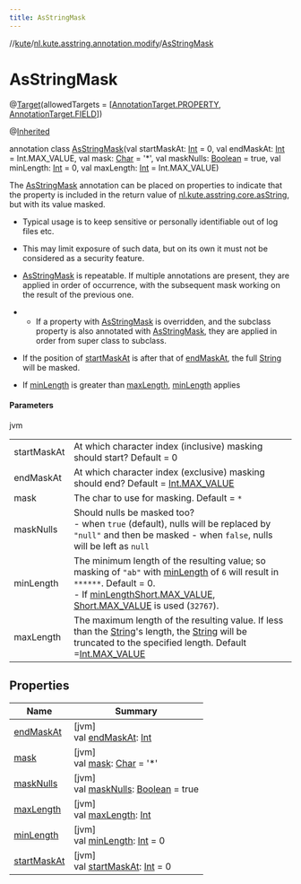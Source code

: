 ```yaml
---
title: AsStringMask
---
```

//[kute](../../../index.html)/[nl.kute.asstring.annotation.modify](../index.html)/[AsStringMask](index.html)



# AsStringMask





@[Target](https://kotlinlang.org/api/latest/jvm/stdlib/kotlin.annotation/-target/index.html)(allowedTargets = [[AnnotationTarget.PROPERTY](https://kotlinlang.org/api/latest/jvm/stdlib/kotlin.annotation/-annotation-target/-p-r-o-p-e-r-t-y/index.html), [AnnotationTarget.FIELD](https://kotlinlang.org/api/latest/jvm/stdlib/kotlin.annotation/-annotation-target/-f-i-e-l-d/index.html)])



@[Inherited](https://docs.oracle.com/javase/8/docs/api/java/lang/annotation/Inherited.html)



annotation class [AsStringMask](index.html)(val startMaskAt: [Int](https://kotlinlang.org/api/latest/jvm/stdlib/kotlin/-int/index.html) = 0, val endMaskAt: [Int](https://kotlinlang.org/api/latest/jvm/stdlib/kotlin/-int/index.html) = Int.MAX_VALUE, val mask: [Char](https://kotlinlang.org/api/latest/jvm/stdlib/kotlin/-char/index.html) = '*', val maskNulls: [Boolean](https://kotlinlang.org/api/latest/jvm/stdlib/kotlin/-boolean/index.html) = true, val minLength: [Int](https://kotlinlang.org/api/latest/jvm/stdlib/kotlin/-int/index.html) = 0, val maxLength: [Int](https://kotlinlang.org/api/latest/jvm/stdlib/kotlin/-int/index.html) = Int.MAX_VALUE)

The [AsStringMask](index.html) annotation can be placed on properties to indicate that the property is included in the return value of [nl.kute.asstring.core.asString](../../nl.kute.asstring.core/as-string.html), but with its value masked.



- 
   Typical usage is to keep sensitive or personally identifiable out of log files etc.
- 
   This may limit exposure of such data, but on its own it must not be considered as a security feature.
- 
   [AsStringMask](index.html) is repeatable. If multiple annotations are present, they are applied in order of occurrence, with the subsequent mask working on the result of the previous one.
- - 
      If a property with [AsStringMask](index.html) is overridden, and the subclass property is also annotated with       [AsStringMask](index.html), they are applied in order from super class to subclass.




- 
   If the position of [startMaskAt](start-mask-at.html) is after that of [endMaskAt](end-mask-at.html), the full [String](https://kotlinlang.org/api/latest/jvm/stdlib/kotlin/-string/index.html) will be masked.
- 
   If [minLength](min-length.html) is greater than [maxLength](max-length.html), [minLength](min-length.html) applies




#### Parameters


jvm

| | |
|---|---|
| startMaskAt | At which character index (inclusive) masking should start? Default = 0 |
| endMaskAt | At which character index (exclusive) masking should end? Default = [Int.MAX_VALUE](https://kotlinlang.org/api/latest/jvm/stdlib/kotlin/-int/-m-a-x_-v-a-l-u-e.html) |
| mask | The char to use for masking. Default = `*` |
| maskNulls | Should nulls be masked too?<br>-     when `true` (default), nulls will be replaced by `"null"` and then be masked -     when `false`, nulls will be left as `null` |
| minLength | The minimum length of the resulting value; so masking of `"ab"` with [minLength](min-length.html) of `6` will result in `******`. Default = 0.<br>-     If [minLength](min-length.html)[Short.MAX_VALUE](https://kotlinlang.org/api/latest/jvm/stdlib/kotlin/-short/-m-a-x_-v-a-l-u-e.html), [Short.MAX_VALUE](https://kotlinlang.org/api/latest/jvm/stdlib/kotlin/-short/-m-a-x_-v-a-l-u-e.html) is used (`32767`). |
| maxLength | The maximum length of the resulting value. If less than the [String](https://kotlinlang.org/api/latest/jvm/stdlib/kotlin/-string/index.html)'s length, the [String](https://kotlinlang.org/api/latest/jvm/stdlib/kotlin/-string/index.html) will be truncated to the specified length. Default =[Int.MAX_VALUE](https://kotlinlang.org/api/latest/jvm/stdlib/kotlin/-int/-m-a-x_-v-a-l-u-e.html) |



## Properties


| Name | Summary |
|---|---|
| [endMaskAt](end-mask-at.html) | [jvm]<br>val [endMaskAt](end-mask-at.html): [Int](https://kotlinlang.org/api/latest/jvm/stdlib/kotlin/-int/index.html) |
| [mask](mask.html) | [jvm]<br>val [mask](mask.html): [Char](https://kotlinlang.org/api/latest/jvm/stdlib/kotlin/-char/index.html) = '*' |
| [maskNulls](mask-nulls.html) | [jvm]<br>val [maskNulls](mask-nulls.html): [Boolean](https://kotlinlang.org/api/latest/jvm/stdlib/kotlin/-boolean/index.html) = true |
| [maxLength](max-length.html) | [jvm]<br>val [maxLength](max-length.html): [Int](https://kotlinlang.org/api/latest/jvm/stdlib/kotlin/-int/index.html) |
| [minLength](min-length.html) | [jvm]<br>val [minLength](min-length.html): [Int](https://kotlinlang.org/api/latest/jvm/stdlib/kotlin/-int/index.html) = 0 |
| [startMaskAt](start-mask-at.html) | [jvm]<br>val [startMaskAt](start-mask-at.html): [Int](https://kotlinlang.org/api/latest/jvm/stdlib/kotlin/-int/index.html) = 0 |

